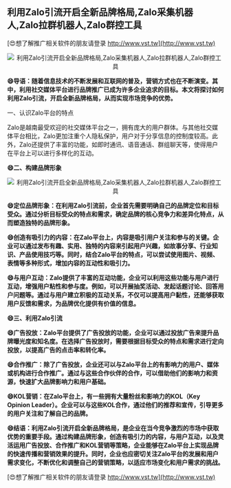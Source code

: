 ## **利用Zalo引流开启全新品牌格局,Zalo采集机器人,Zalo拉群机器人,Zalo群控工具**

[😍想了解推广相关软件的朋友请登录 http://www.vst.tw](http://www.vst.tw)

 <center><img src="https://vst.tw/MP4/tuiguang/png/8.png" alt="利用Zalo引流开启全新品牌格局,Zalo采集机器人,Zalo拉群机器人,Zalo群控工具"></center>

**😄导语：随着信息技术的不断发展和互联网的普及，营销方式也在不断演变。其中，利用社交媒体平台进行品牌推广已成为许多企业追求的目标。本文将探讨如何利用Zalo引流，开启全新品牌格局，从而实现市场竞争的优势。**

一、认识Zalo平台的特点

Zalo是越南最受欢迎的社交媒体平台之一，拥有庞大的用户群体。与其他社交媒体平台相比，Zalo更加注重个人隐私保护，用户对于分享信息的控制度较高。此外，Zalo还提供了丰富的功能，如即时通讯、语音通话、群组聊天等，使得用户在平台上可以进行多样化的互动。

**😄二、构建品牌形象**

 <center><img src="https://vst.tw/MP4/tuiguang/png/1.png" alt="利用Zalo引流开启全新品牌格局,Zalo采集机器人,Zalo拉群机器人,Zalo群控工具"></center>

**😄定位品牌形象：在利用Zalo引流前，企业首先需要明确自己的品牌定位和目标受众。通过分析目标受众的特点和需求，确定品牌的核心竞争力和差异化特点，从而塑造独特的品牌形象。**

**😄创造有吸引力的内容：在Zalo平台上，内容是吸引用户关注和参与的关键。企业可以通过发布有趣、实用、独特的内容来引起用户兴趣，如故事分享、行业知识、产品使用技巧等。同时，结合Zalo平台的特点，可以尝试使用图片、视频、表情等多种形式，增加内容的互动性和吸引力。**

**😄与用户互动：Zalo提供了丰富的互动功能，企业可以利用这些功能与用户进行互动，增强用户粘性和参与度。例如，可以开展抽奖活动、发起话题讨论、回答用户问题等。通过与用户建立积极的互动关系，不仅可以提高用户黏性，还能够获取用户反馈和需求，为品牌优化提供有价值的信息。**

**😄三、利用Zalo引流**

**😄广告投放：Zalo平台提供了广告投放的功能，企业可以通过投放广告来提升品牌曝光度和知名度。在选择广告投放时，需要根据目标受众的特点和需求进行定向投放，以提高广告的点击率和转化率。**

**😄合作推广：除了广告投放，企业还可以与Zalo平台上的有影响力的用户、媒体或机构进行合作推广。通过与这些合作伙伴的合作，可以借助他们的影响力和资源，快速扩大品牌影响力和用户基础。**

**😄KOL营销：在Zalo平台上，有一些拥有大量粉丝和影响力的KOL（Key Opinion Leader）。企业可以与这些KOL合作，通过他们的推荐和宣传，引导更多的用户关注和了解自己的品牌。**

**😄结语：利用Zalo引流开启全新品牌格局，是企业在当今竞争激烈的市场中获取优势的重要手段。通过构建品牌形象，创造有吸引力的内容，与用户互动，以及灵活运用广告投放、合作推广和KOL营销等策略，企业能够在Zalo平台上实现品牌的快速传播和营销效果的提升。同时，企业也应密切关注Zalo平台的发展和用户需求变化，不断优化和调整自己的营销策略，以适应市场变化和用户需求的挑战。**

[😍想了解推广相关软件的朋友请登录 http://www.vst.tw](http://www.vst.tw)



